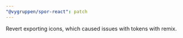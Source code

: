 ```yaml
---
"@vygruppen/spor-react": patch
---
```


Revert exporting icons, which caused issues with tokens with remix.
